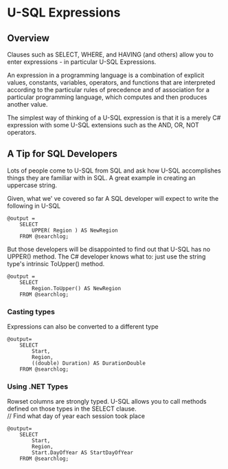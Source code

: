 # U-SQL Expressions

## Overview

Clauses such as SELECT, WHERE, and HAVING \(and others\) allow you to enter expressions - in particular U-SQL Expressions.

An expression in a programming language is a combination of explicit values, constants, variables, operators, and functions that are interpreted according to the particular rules of precedence and of association for a particular programming language, which computes and then produces another value.

The simplest way of thinking of a U-SQL expression is that it is a merely C\# expression with some U-SQL extensions such as the AND, OR, NOT operators.

## A Tip for SQL Developers

Lots of people come to U-SQL from SQL and ask how U-SQL accomplishes things they are familiar with in SQL. A great example in creating an uppercase string.

Given, what we' ve covered so far A SQL developer will expect to write the following in U-SQL

```
@output = 
    SELECT 
        UPPER( Region ) AS NewRegion
    FROM @searchlog;
```

But those developers will be disappointed to find out that U-SQL has no UPPER\(\) method. The C\# developer knows what to: just use the string type's intrinsic ToUpper\(\) method.

```
@output = 
    SELECT 
        Region.ToUpper() AS NewRegion
    FROM @searchlog;
```

### Casting types

Expressions can also be converted to a different type

```
@output= 
    SELECT 
        Start, 
        Region, 
        ((double) Duration) AS DurationDouble
    FROM @searchlog;
```

### Using .NET Types

Rowset columns are strongly typed. U-SQL allows you to call methods defined on those types in the SELECT clause.  
// Find what day of year each session took place

```
@output= 
    SELECT 
        Start, 
        Region, 
        Start.DayOfYear AS StartDayOfYear
    FROM @searchlog;
```

### 



